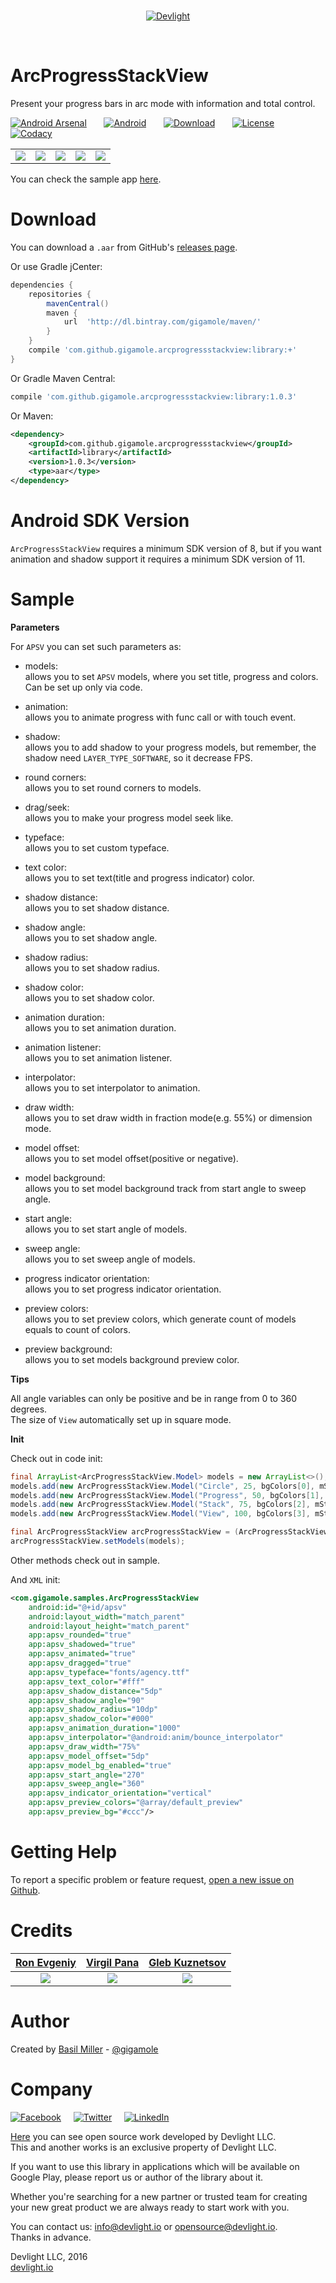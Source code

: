 <br/>
<p align="center">
  <a href="http://devlight.io">
      <img src ="https://drive.google.com/uc?export=download&id=0BxPO_UeS7wScLVBKck51Z1Rzb0E" alt="Devlight"/>
  </a>
</p>
<br/>

ArcProgressStackView
====================

Present your progress bars in arc mode with information and total control.

[![Android Arsenal](https://drive.google.com/uc?export=download&id=0BxPO_UeS7wScTm9HT0JzcmpHOVE)](http://android-arsenal.com/details/1/3308)
&nbsp;&nbsp;&nbsp;&nbsp;&nbsp;
[![Android](https://drive.google.com/uc?export=download&id=0BxPO_UeS7wSccEZaclNGN0R5OWc)](https://github.com/DevLight-Mobile-Agency)
&nbsp;&nbsp;&nbsp;&nbsp;&nbsp;
[![Download](https://drive.google.com/uc?export=download&id=0BxPO_UeS7wScaDl2U0QtWUx3emM)](https://bintray.com/gigamole/maven/arcprogressstackview/_latestVersion)
&nbsp;&nbsp;&nbsp;&nbsp;&nbsp;
[![License](https://drive.google.com/uc?export=download&id=0BxPO_UeS7wScU0tmeFpGMHVWNWs)](https://github.com/DevLight-Mobile-Agency/ArcProgressStackView/blob/master/LICENSE.txt)
&nbsp;&nbsp;&nbsp;&nbsp;&nbsp;
[![Codacy](https://drive.google.com/uc?export=download&id=0BxPO_UeS7wScSHhmckZyeGJDcXc)](https://www.codacy.com/app/gigamole53/ArcProgressStackView?utm_source=github.com&amp;utm_medium=referral&amp;utm_content=DevLight-Mobile-Agency/ArcProgressStackView&amp;utm_campaign=Badge_Grade)

<table align="center">
    <tr>
        <td><img src="https://drive.google.com/uc?export=download&id=0BxPO_UeS7wScTm9ZSlBMVlhmQ0k"/></td>
        <td><img src="https://drive.google.com/uc?export=download&id=0BxPO_UeS7wScVXhJN0xQUThwVmc"/></td>
        <td><img src="https://drive.google.com/uc?export=download&id=0BxPO_UeS7wScMjMydHVxOU5veWc"/></td>
        <td><img src="https://drive.google.com/uc?export=download&id=0BxPO_UeS7wScM2NYdGQ5aEVsWTQ"/></td>
        <td><img src="https://drive.google.com/uc?export=download&id=0BxPO_UeS7wScRTJMTF91V0NaYVE"/></td>
    </tr>
</table>

You can check the sample app [here](https://github.com/DevLight-Mobile-Agency/ArcProgressStackView/tree/master/app).

Download
========

You can download a `.aar` from GitHub's [releases page](https://github.com/DevLight-Mobile-Agency/ArcProgressStackView/releases).

Or use Gradle jCenter:

```groovy
dependencies {
    repositories {
        mavenCentral()
        maven {
            url  'http://dl.bintray.com/gigamole/maven/'
        }
    }
    compile 'com.github.gigamole.arcprogressstackview:library:+'
}
```

Or Gradle Maven Central:

```groovy
compile 'com.github.gigamole.arcprogressstackview:library:1.0.3'
```

Or Maven:

```xml
<dependency>
    <groupId>com.github.gigamole.arcprogressstackview</groupId>
    <artifactId>library</artifactId>
    <version>1.0.3</version>
    <type>aar</type>
</dependency>
```

Android SDK Version
===================

`ArcProgressStackView` requires a minimum SDK version of 8, but if you want animation and shadow support it requires a minimum SDK version of 11.

Sample
======

<b>Parameters</b>

For `APSV` you can set such parameters as:

 - models:  
    allows you to set `APSV` models, where you set title, progress and colors. Can be set up only via code.

 - animation:  
    allows you to animate progress with func call or with touch event.

 - shadow:  
    allows you to add shadow to your progress models, but remember, the shadow need `LAYER_TYPE_SOFTWARE`, so it decrease FPS.

 - round corners:  
    allows you to set round corners to models.

 - drag/seek:  
    allows you to make your progress model seek like.

 - typeface:  
    allows you to set custom typeface.

 - text color:  
    allows you to set text(title and progress indicator) color.

 - shadow distance:  
    allows you to set shadow distance.

 - shadow angle:  
    allows you to set shadow angle.

 - shadow radius:  
     allows you to set shadow radius.

 - shadow color:  
     allows you to set shadow color.

 - animation duration:  
     allows you to set animation duration.

 - animation listener:  
     allows you to set animation listener.

 - interpolator:  
     allows you to set interpolator to animation.

 - draw width:  
     allows you to set draw width in fraction mode(e.g. 55%) or dimension mode.

 - model offset:  
     allows you to set model offset(positive or negative).

 - model background:  
     allows you to set model background track from start angle to sweep angle.

 - start angle:  
     allows you to set start angle of models.

 - sweep angle:  
     allows you to set sweep angle of models.

 - progress indicator orientation:  
     allows you to set progress indicator orientation.

 - preview colors:  
     allows you to set preview colors, which generate count of models equals to count of colors.

 - preview background:  
    allows you to set models background preview color.

<b>Tips</b>

All angle variables can only be positive and be in range from 0 to 360 degrees.  
The size of `View` automatically set up in square mode.

<b>Init</b>

Check out in code init:

```java
final ArrayList<ArcProgressStackView.Model> models = new ArrayList<>();
models.add(new ArcProgressStackView.Model("Circle", 25, bgColors[0], mStartColors[0]));
models.add(new ArcProgressStackView.Model("Progress", 50, bgColors[1], mStartColors[1]));
models.add(new ArcProgressStackView.Model("Stack", 75, bgColors[2], mStartColors[2]));
models.add(new ArcProgressStackView.Model("View", 100, bgColors[3], mStartColors[3]));

final ArcProgressStackView arcProgressStackView = (ArcProgressStackView) findViewById(R.id.apsv);
arcProgressStackView.setModels(models);
```

Other methods check out in sample.

And `XML` init:

```xml
<com.gigamole.samples.ArcProgressStackView
    android:id="@+id/apsv"
    android:layout_width="match_parent"
    android:layout_height="match_parent"
    app:apsv_rounded="true"
    app:apsv_shadowed="true"
    app:apsv_animated="true"
    app:apsv_dragged="true"
    app:apsv_typeface="fonts/agency.ttf"
    app:apsv_text_color="#fff"
    app:apsv_shadow_distance="5dp"
    app:apsv_shadow_angle="90"
    app:apsv_shadow_radius="10dp"
    app:apsv_shadow_color="#000"
    app:apsv_animation_duration="1000"
    app:apsv_interpolator="@android:anim/bounce_interpolator"
    app:apsv_draw_width="75%"
    app:apsv_model_offset="5dp"
    app:apsv_model_bg_enabled="true"
    app:apsv_start_angle="270"
    app:apsv_sweep_angle="360"
    app:apsv_indicator_orientation="vertical"
    app:apsv_preview_colors="@array/default_preview"
    app:apsv_preview_bg="#ccc"/>
```

Getting Help
============

To report a specific problem or feature request, [open a new issue on Github](https://github.com/DevLight-Mobile-Agency/ArcProgressStackView/issues/new).

Credits
=======

|[Ron Evgeniy](https://www.behance.net/RonEvgeniy)|[Virgil Pana](https://dribbble.com/virgilpana)|[Gleb Kuznetsov](https://dribbble.com/glebich)|
|:-----------------------------------------------:|:--------------------------------------------:|:--------------------------------------------:|
|[![](https://drive.google.com/uc?export=download&id=0BxPO_UeS7wScQm9QbjV4VWh2R2c)](https://www.behance.net/gallery/33128783/12-weeks-marathon-in-Sketch)|[![](https://drive.google.com/uc?export=download&id=0BxPO_UeS7wScc1Qyd0pMQm5vd0U)](https://dribbble.com/shots/1926158-Data-Visualization)|[![](https://d13yacurqjgara.cloudfront.net/users/32512/screenshots/2123768/untitled-1kj.png)](https://dribbble.com/shots/2123768-graph-ios-app)|

Author
======

Created by [Basil Miller](https://github.com/GIGAMOLE) - [@gigamole](mailto:gigamole53@gmail.com)

Company
=======

[![Facebook](https://drive.google.com/uc?export=download&id=0BxPO_UeS7wScaGhGVFNKU0VxMnc)](https://www.facebook.com/devlightagency)&nbsp;&nbsp;&nbsp;&nbsp;&nbsp;[![Twitter](https://drive.google.com/uc?export=download&id=0BxPO_UeS7wScZ1ExQWh5cHF5cVE)](https://twitter.com/DevLightIO)&nbsp;&nbsp;&nbsp;&nbsp;&nbsp;[![LinkedIn](https://drive.google.com/uc?export=download&id=0BxPO_UeS7wSccGZINzEycE1nVFE)](https://www.linkedin.com/company/devlight)

[Here](https://github.com/DevLight-Mobile-Agency) you can see open source work developed by Devlight LLC.  
This and another works is an exclusive property of Devlight LLC. 

If you want to use this library in applications which will be available on Google Play, please report us or author of the library about it.

Whether you're searching for a new partner or trusted team for creating your new great product we are always ready to start work with you. 

You can contact us: info@devlight.io or opensource@devlight.io.  
Thanks in advance.

Devlight LLC, 2016  
[devlight.io](http://devlight.io)